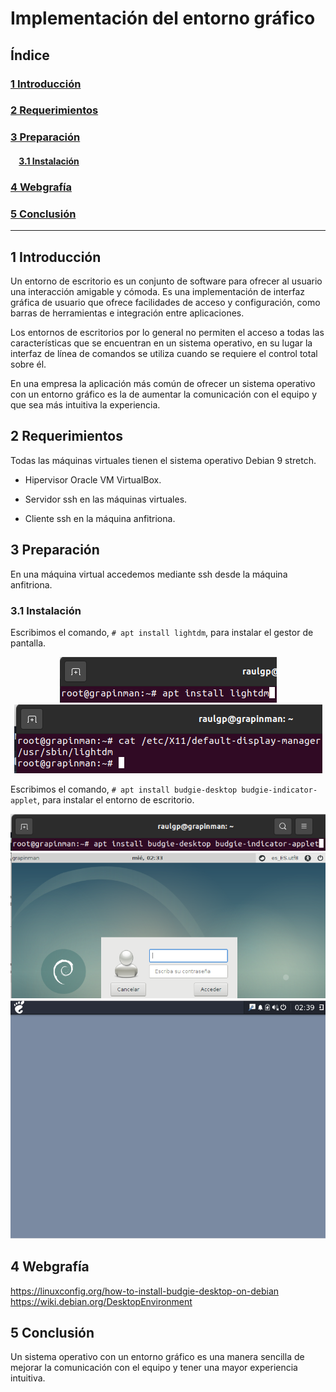 # Implementación del entorno gráfico

## Índice

### [1 Introducción](#1--Introducción)

### [2 Requerimientos](#2--Requerimientos)

### [3 Preparación](#3--Preparación)
#### &nbsp; &nbsp; [3.1 Instalación](#31--Instalación)

### [4 Webgrafía](#4--Webgrafía)

### [5 Conclusión](#5--Conclusión)

---

## 1  Introducción

Un entorno de escritorio es un conjunto de software para ofrecer al usuario una interacción amigable y cómoda. Es una implementación de interfaz gráfica de usuario que ofrece facilidades de acceso y configuración, como barras de herramientas e integración entre aplicaciones.

Los entornos de escritorios por lo general no permiten el acceso a todas las caracterı́sticas que se encuentran en un sistema operativo, en su lugar la interfaz de lı́nea de comandos se utiliza cuando se requiere el control total sobre él.

En una empresa la aplicación más común de ofrecer un sistema operativo con un entorno gráfico es la de aumentar la comunicación con el equipo y que sea más intuitiva la experiencia.

## 2  Requerimientos

Todas las máquinas virtuales tienen el sistema operativo Debian 9 stretch.

- Hipervisor Oracle VM VirtualBox.

- Servidor ssh en las máquinas virtuales.

- Cliente ssh en la máquina anfitriona.

## 3  Preparación

En una máquina virtual accedemos mediante ssh desde la máquina anfitriona.

### 3.1  Instalación

Escribimos el comando, `# apt install lightdm`, para instalar el gestor de pantalla.

<div align="center">
	<img src="imagenes/Instalacion/Captura.png">
</div>

<div align="center">
	<img src="imagenes/Instalacion/Captura1.png">
</div>

Escribimos el comando, `# apt install budgie-desktop budgie-indicator-applet`, para instalar el entorno de escritorio.

<div align="center">
	<img src="imagenes/Instalacion/Captura2.png" width="600px">
</div>

<div align="center">
	<img src="imagenes/Instalacion/Captura3.png" width="600px">
</div>

<div align="center">
	<img src="imagenes/Instalacion/Captura4.png" width="600px">
</div>

## 4  Webgrafía

<https://linuxconfig.org/how-to-install-budgie-desktop-on-debian>  
<https://wiki.debian.org/DesktopEnvironment>

## 5  Conclusión

Un sistema operativo con un entorno gráfico es una manera sencilla de mejorar la comunicación con el equipo y tener una mayor experiencia intuitiva.
